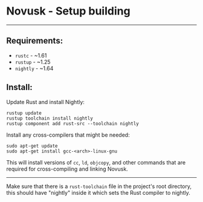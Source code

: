 # Novusk - Setup building

---

## Requirements:

- ``rustc`` - ~1.61
- ``rustup`` - ~1.25
- ``nightly`` - ~1.64

## Install:

Update Rust and install Nightly:
```commandline
rustup update
rustup toolchain install nightly
rustup component add rust-src --toolchain nightly
```

Install any cross-compilers that might be needed:
```commandline
sudo apt-get update
sudo apt-get install gcc-<arch>-linux-gnu
```

This will install versions of ``cc``, ``ld``, ``objcopy``, and other commands that are required for cross-compiling and 
linking Novusk.

---

Make sure that there is a ``rust-toolchain`` file in the project's root directory, this should have "nightly" inside it
which sets the Rust compiler to nightly.

